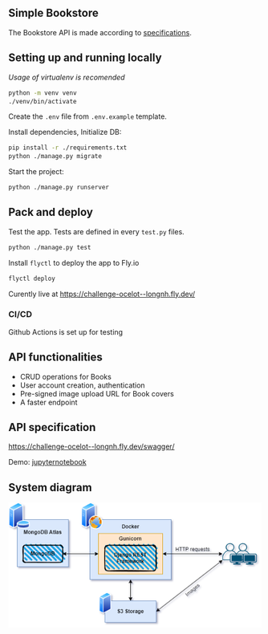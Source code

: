 ## Simple Bookstore

The Bookstore API is made according to [specifications](README.specs.md).


## Setting up and running locally

*Usage of virtualenv is recomended*
```sh
python -m venv venv
./venv/bin/activate
```

Create the `.env` file from `.env.example` template.

Install dependencies, Initialize DB:
```sh
pip install -r ./requirements.txt
python ./manage.py migrate
```

Start the project:
```sh
python ./manage.py runserver
```

## Pack and deploy
Test the app. Tests are defined in every `test.py` files.
```sh
python ./manage.py test
```
Install `flyctl` to deploy the app to Fly.io
```sh
flyctl deploy
```
Curently live at https://challenge-ocelot--longnh.fly.dev/

### CI/CD
Github Actions is set up for testing


## API functionalities

- CRUD operations for Books
- User account creation, authentication
- Pre-signed image upload URL for Book covers
- A faster endpoint

## API specification
https://challenge-ocelot--longnh.fly.dev/swagger/

Demo: [jupyternotebook](Test_endpoints.ipynb)

## System diagram
![system diagram](system_diagram.png)
